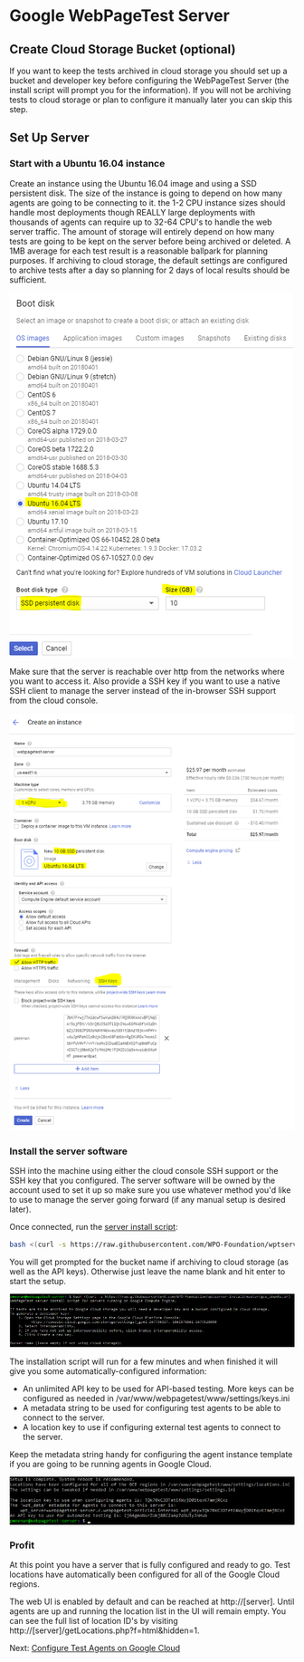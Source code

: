 # Google WebPageTest Server

## Create Cloud Storage Bucket (optional)
If you want to keep the tests archived in cloud storage you should set up a bucket and developer key before configuring the WebPageTest Server (the install script will prompt you for the information).  If you will not be archiving tests to cloud storage or plan to configure it manually later you can skip this step.

## Set Up Server

### Start with a Ubuntu 16.04 instance
Create an instance using the Ubuntu 16.04 image and using a SSD persistent disk.  The size of the instance is going to depend on how many agents are going to be connecting to it. the 1-2 CPU instance sizes should handle most deployments though REALLY large deployments with thousands of agents can require up to 32-64 CPU's to handle the web server traffic.  The amount of storage will entirely depend on how many tests are going to be kept on the server before being archived or deleted.  A 1MB average for each test result is a reasonable ballpark for planning purposes.  If archiving to cloud storage, the default settings are configured to archive tests after a day so planning for 2 days of local results should be sufficient.

![GCE Boot Disk](/img/gce_boot_disk.png)

Make sure that the server is reachable over http from the networks where you want to access it. Also provide a SSH key if you want to use a native SSH client to manage the server instead of the in-browser SSH support from the cloud console.

![GCE Create Instance](/img/gce_create_instance.png)

### Install the server software
SSH into the machine using either the cloud console SSH support or the SSH key that you configured. The server software will be owned by the account used to set it up so make sure you use whatever method you'd like to use to manage the server going forward (if any manual setup is desired later).

Once connected, run the [server install script](https://github.com/WPO-Foundation/wptserver-install#ubuntu-1604-on-google-cloud):
```bash
bash <(curl -s https://raw.githubusercontent.com/WPO-Foundation/wptserver-install/master/gce_ubuntu.sh)
```

You will get prompted for the bucket name if archiving to cloud storage (as well as the API keys).  Otherwise just leave the name blank and hit enter to start the setup.

![GCE Create Instance](/img/gce_bucket_prompt.png)

The installation script will run for a few minutes and when finished it will give you some automatically-configured information:
* An unlimited API key to be used for API-based testing.  More keys can be configured as needed in /var/www/webpagetest/www/settings/keys.ini
* A metadata string to be used for configuring test agents to be able to connect to the server.
* A location key to use if configuring external test agents to connect to the server.

Keep the metadata string handy for configuring the agent instance template if you are going to be running agents in Google Cloud.

![GCE Server Setup Complete](/img/gce_server_setup_complete.png)

### Profit
At this point you have a server that is fully configured and ready to go.  Test locations have automatically been configured for all of the Google Cloud regions.

The web UI is enabled by default and can be reached at http://[server].  Until agents are up and running the location list in the UI will remain empty.  You can see the full list of location ID's by visiting http://[server]/getLocations.php?f=html&hidden=1.

Next: [Configure Test Agents on Google Cloud](gce_agents.md)
